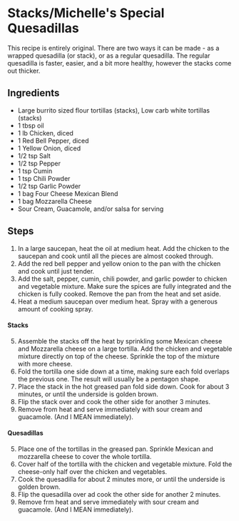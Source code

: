 # Stacks/Michelle's Special Quesadillas
This recipe is entirely original. There are two ways it can be made - as a wrapped quesadilla (or stack), or as a regular quesadilla. The regular quesadilla is faster, easier, and a bit more healthy, however the stacks come out thicker.

## Ingredients
- Large burrito sized flour tortillas (stacks), Low carb white tortillas (stacks)
- 1 tbsp oil
- 1 lb Chicken, diced
- 1 Red Bell Pepper, diced
- 1 Yellow Onion, diced
- 1/2 tsp Salt
- 1/2 tsp Pepper
- 1 tsp Cumin
- 1 tsp Chili Powder
- 1/2 tsp Garlic Powder
- 1 bag Four Cheese Mexican Blend
- 1 bag Mozzarella Cheese
- Sour Cream, Guacamole, and/or salsa for serving

## Steps
1. In a large saucepan, heat the oil at medium heat. Add the chicken to the saucepan and cook until all the pieces are almost cooked through.
2. Add the red bell pepper and yellow onion to the pan with the chicken and cook until just tender. 
3. Add the salt, pepper, cumin, chili powder, and garlic powder to chicken and vegetable mixture. Make sure the spices are fully integrated and the chicken is fully cooked. Remove the pan from the heat and set aside.
4. Heat a medium saucepan over medium heat. Spray with a generous amount of cooking spray.

#### Stacks
5. Assemble the stacks off the heat by sprinkling some Mexican cheese and Mozzarella cheese on a large tortilla. Add the chicken and vegetable mixture directly on top of the cheese. Sprinkle the top of the mixture with more cheese. 
6. Fold the tortilla one side down at a time, making sure each fold overlaps the previous one. The result will usually be a pentagon shape.
7. Place the stack in the hot greased pan fold side down. Cook for about 3 minutes, or until the underside is golden brown. 
8. Flip the stack over and cook the other side for another 3 minutes.
9. Remove from heat and serve immediately with sour cream and guacamole. (And I MEAN immediately).

#### Quesadillas
5. Place one of the tortillas in the greased pan. Sprinkle Mexican and mozzarella cheese to cover the whole tortilla.
6. Cover half of the tortilla with the chicken and vegetable mixture. Fold the cheese-only half over the chicken and vegetables. 
7. Cook the quesadilla for about 2 minutes more, or until the underside is golden brown.
8. Flip the quesadilla over ad cook the other side for another 2 minutes.
9. Remove frm heat and serve immediately with sour cream and guacamole. (And I MEAN immediately).